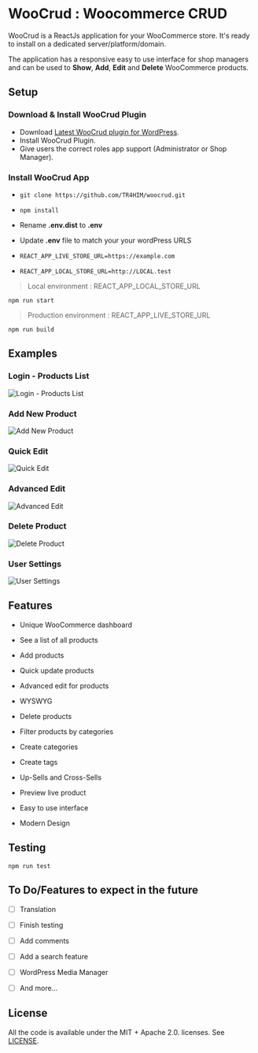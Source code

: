 
# WooCrud : Woocommerce CRUD

  

WooCrud is a ReactJs application for your WooCommerce store. It's ready to install on a dedicated server/platform/domain.

The application has a responsive easy to use interface for shop managers and can be used to **Show**, **Add**, **Edit** and **Delete** WooCommerce products.

  

## Setup

### Download & Install WooCrud Plugin

- Download [Latest WooCrud plugin for WordPress](https://github.com/TR4HIM/woo-crud-plugin/releases/latest).
- Install WooCrud Plugin.
- Give users the correct roles app support (Administrator or Shop Manager).
  
  

### Install WooCrud App

-  `git clone https://github.com/TR4HIM/woocrud.git`

-  `npm install`

- Rename **.env.dist** to **.env**

- Update **.env** file to match your your wordPress URLS

-  `REACT_APP_LIVE_STORE_URL=https://example.com`

-  `REACT_APP_LOCAL_STORE_URL=http://LOCAL.test`

  

> Local environment : REACT_APP_LOCAL_STORE_URL

  

 
 `npm run start`

  
 

> Production environment : REACT_APP_LIVE_STORE_URL

  

 `npm run build`

  

## Examples

  
### Login - Products List
![Login - Products List](https://i.ibb.co/0j8FBcN/Woo-Crud-Login-Listing.gif)
### Add New Product
![Add New Product](https://i.ibb.co/QJf00xC/Woo-Crud-Add-New-Product.gif)
### Quick Edit
![Quick Edit](https://i.ibb.co/0JFcJVT/Woo-Crud-Quick-Edit.gif)
### Advanced Edit
![Advanced Edit](https://i.ibb.co/txWhfxv/Woo-Crud-Advanced-Edit.gif)
### Delete Product
![Delete Product](https://i.ibb.co/GPmNg6D/Woo-Crud-Delete-Product.gif)
### User Settings
![User Settings](https://i.ibb.co/KW3qH0V/Woo-Crud-User-Settings.gif)

  

## Features

- Unique WooCommerce dashboard

- See a list of all products

- Add products

- Quick update products

- Advanced edit for products

- WYSWYG 

- Delete products

- Filter products by categories

- Create categories

- Create tags

- Up-Sells and Cross-Sells

- Preview live product

- Easy to use interface

- Modern Design

  

## Testing

  

 `npm run test`

  

## To Do/Features to expect in the future

  

- [ ] Translation

- [ ] Finish testing

- [ ] Add comments

- [ ] Add a search feature

- [ ] WordPress Media Manager

- [ ] And more...

  
  
  

## License

All the code is available under the MIT + Apache 2.0. licenses. See [LICENSE](https://github.com/apiko-dev/GitterMobile/blob/master/LICENSE).
